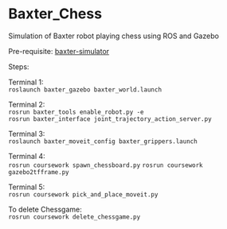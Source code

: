 # Baxter_Chess
Simulation of Baxter robot playing chess using ROS and Gazebo

Pre-requisite: [baxter-simulator](https://github.com/RethinkRobotics/baxter_simulator)

Steps:

Terminal 1:  
`roslaunch baxter_gazebo baxter_world.launch`

Terminal 2:  
`rosrun baxter_tools enable_robot.py -e`  
`rosrun baxter_interface joint_trajectory_action_server.py`

Terminal 3:  
`roslaunch baxter_moveit_config baxter_grippers.launch`

Terminal 4:  
`rosrun coursework spawn_chessboard.py`
`rosrun coursework gazebo2tfframe.py`

Terminal 5:  
`rosrun coursework pick_and_place_moveit.py`

To delete Chessgame:  
`rosrun coursework delete_chessgame.py`

